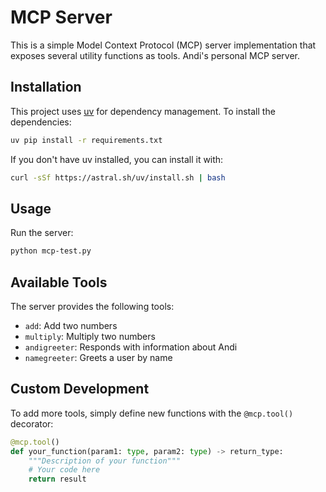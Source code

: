 # MCP Server

This is a simple Model Context Protocol (MCP) server implementation that exposes several utility functions as tools.
Andi's personal MCP server.

## Installation

This project uses [uv](https://github.com/astral-sh/uv) for dependency management. To install the dependencies:

```bash
uv pip install -r requirements.txt
```

If you don't have uv installed, you can install it with:

```bash
curl -sSf https://astral.sh/uv/install.sh | bash
```

## Usage

Run the server:

```bash
python mcp-test.py
```

## Available Tools

The server provides the following tools:
- `add`: Add two numbers
- `multiply`: Multiply two numbers
- `andigreeter`: Responds with information about Andi
- `namegreeter`: Greets a user by name

## Custom Development

To add more tools, simply define new functions with the `@mcp.tool()` decorator:

```python
@mcp.tool()
def your_function(param1: type, param2: type) -> return_type:
    """Description of your function"""
    # Your code here
    return result
``` 